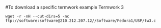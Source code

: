 #To download a specific termwork example Termwork 3

`wget -r -nH --cut-dirs=5 -nc ftp://software:software@210.212.207.12//Software/Fedora1/USP/tw3.c`
